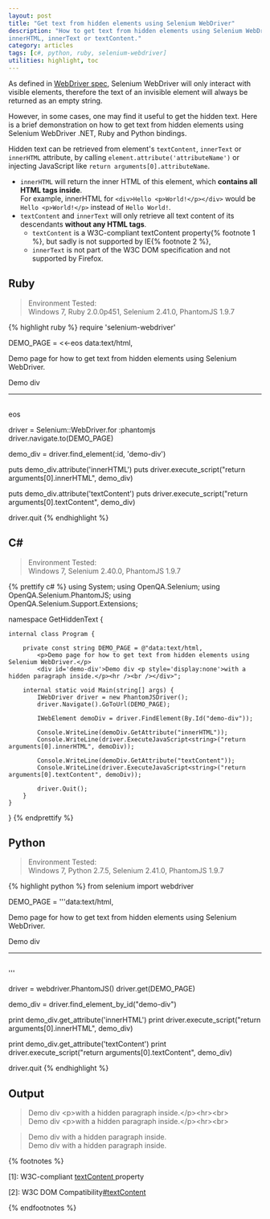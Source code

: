 ```yaml
---
layout: post
title: "Get text from hidden elements using Selenium WebDriver"
description: "How to get text from hidden elements using Selenium WebDriver .NET, Ruby and Python bindings, using attribute
innerHTML, innerText or textContent."
category: articles
tags: [c#, python, ruby, selenium-webdriver]
utilities: highlight, toc
---
```

As defined in [WebDriver spec](http://www.w3.org/TR/webdriver/#interactable),
Selenium WebDriver will only interact with visible elements,
therefore the text of an invisible element will always be returned as an empty string.

However, in some cases, one may find it useful to get the hidden text.
Here is a brief demonstration on how to get text from hidden elements using Selenium WebDriver .NET, Ruby and Python bindings.

Hidden text can be retrieved from element's `textContent`, `innerText` or `innerHTML` attribute,
by calling `element.attribute('attributeName')` or injecting JavaScript like `return arguments[0].attributeName`.

- `innerHTML` will return the inner HTML of this element, which **contains all HTML tags inside**.<br />
	For example, innerHTML for `<div>Hello <p>World!</p></div>` would be `Hello <p>World!</p>` instead of `Hello World!`.
- `textContent` and `innerText` will only retrieve all text content of its descendants **without any HTML tags**.
	+ `textContent` is a W3C-compliant textContent property{% footnote 1 %},
but sadly is not supported by IE{% footnote 2 %},
	+ `innerText` is not part of the W3C DOM specification and not supported by Firefox.

<div id="toc"></div>

## <a id="ruby"></a>Ruby

> Environment Tested:<br/>
> Windows 7, Ruby 2.0.0p451, Selenium 2.41.0, PhantomJS 1.9.7

{% highlight ruby %}
require 'selenium-webdriver'

DEMO_PAGE = <<-eos
	data:text/html,
	<p>Demo page for how to get text from hidden elements using Selenium WebDriver.</p>
	<div id='demo-div'>Demo div <p style='display:none'>with a hidden paragraph inside.</p><hr /><br /></div>
eos

driver = Selenium::WebDriver.for :phantomjs
driver.navigate.to(DEMO_PAGE)

demo_div = driver.find_element(:id, 'demo-div')

puts demo_div.attribute('innerHTML')
puts driver.execute_script("return arguments[0].innerHTML", demo_div)

puts demo_div.attribute('textContent')
puts driver.execute_script("return arguments[0].textContent", demo_div)

driver.quit
{% endhighlight %}

## <a id="csharp"></a>C&#35;

> Environment Tested:<br/>
> Windows 7, Selenium 2.40.0, PhantomJS 1.9.7

{% prettify c# %}
using System;
using OpenQA.Selenium;
using OpenQA.Selenium.PhantomJS;
using OpenQA.Selenium.Support.Extensions;

namespace GetHiddenText {

	internal class Program {

		private const string DEMO_PAGE = @"data:text/html,
			<p>Demo page for how to get text from hidden elements using Selenium WebDriver.</p>
			<div id='demo-div'>Demo div <p style='display:none'>with a hidden paragraph inside.</p><hr /><br /></div>";

		internal static void Main(string[] args) {
			IWebDriver driver = new PhantomJSDriver();
			driver.Navigate().GoToUrl(DEMO_PAGE);

			IWebElement demoDiv = driver.FindElement(By.Id("demo-div"));

			Console.WriteLine(demoDiv.GetAttribute("innerHTML"));
			Console.WriteLine(driver.ExecuteJavaScript<string>("return arguments[0].innerHTML", demoDiv));

			Console.WriteLine(demoDiv.GetAttribute("textContent"));
			Console.WriteLine(driver.ExecuteJavaScript<string>("return arguments[0].textContent", demoDiv));

			driver.Quit();
		}
	}
}
{% endprettify %}

## <a id="python"></a>Python

> Environment Tested:<br/>
> Windows 7, Python 2.7.5, Selenium 2.41.0, PhantomJS 1.9.7

{% highlight python %}
from selenium import webdriver

DEMO_PAGE = '''data:text/html,
	<p>Demo page for how to get text from hidden elements using Selenium WebDriver.</p>
	<div id='demo-div'>Demo div <p style='display:none'>with a hidden paragraph inside.</p><hr /><br /></div>'''

driver = webdriver.PhantomJS()
driver.get(DEMO_PAGE)

demo_div = driver.find_element_by_id("demo-div")

print demo_div.get_attribute('innerHTML')
print driver.execute_script("return arguments[0].innerHTML", demo_div)

print demo_div.get_attribute('textContent')
print driver.execute_script("return arguments[0].textContent", demo_div)

driver.quit
{% endhighlight %}

## <a id="output"></a>Output
>Demo div &lt;p>with a hidden paragraph inside.&lt;/p>&lt;hr>&lt;br><br />
>Demo div &lt;p>with a hidden paragraph inside.&lt;/p>&lt;hr>&lt;br><br />

>Demo div with a hidden paragraph inside.<br />
>Demo div with a hidden paragraph inside.

{% footnotes %}
<p id="footnote-1">
	[1]: W3C-compliant <a href="http://www.w3.org/TR/2004/REC-DOM-Level-3-Core-20040407/core.html#Node3-textContent">textContent </a>property
</p>
<p id="footnote-2">
	[2]: W3C DOM Compatibility<a href="http://www.quirksmode.org/dom/w3c_html.html#t07">#textContent</a>
</p>
{% endfootnotes %}